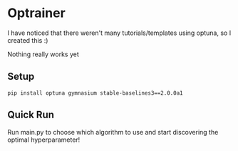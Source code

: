 # Optrainer

I have noticed that there weren't many tutorials/templates using optuna, so I created this :)

Nothing really works yet

## Setup

```console
pip install optuna gymnasium stable-baselines3==2.0.0a1
```

## Quick Run

Run main.py to choose which algorithm to use and start discovering the optimal hyperparameter!

